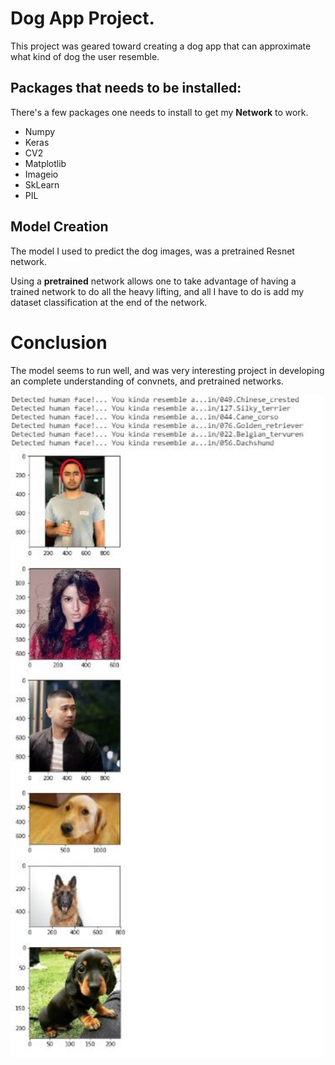 # Dog App Project.
This project was geared toward creating a dog app that can approximate what kind of dog the user resemble. 

## Packages that needs to be installed:
There's a few packages one needs to install to get my **Network** to work.
* Numpy
* Keras
* CV2
* Matplotlib
* Imageio
* SkLearn
* PIL
## Model Creation
The model I used to predict the dog images, was a pretrained Resnet network.

Using a **pretrained** network allows one to take advantage of having a trained network to do all the heavy lifting, and all I have to do is add my dataset classification at the end of the network.

# Conclusion
The model seems to run well, and was very interesting project in developing an complete understanding of convnets, and pretrained networks.

<img src="output_dog_result.JPG" width = 500>
